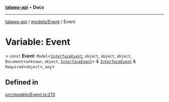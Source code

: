 [**talawa-api**](../../../README.md) • **Docs**

***

[talawa-api](../../../modules.md) / [models/Event](../README.md) / Event

# Variable: Event

\> `const` **Event**: `Model`\<[`InterfaceEvent`](../interfaces/InterfaceEvent.md), `object`, `object`, `object`, `Document`\<`unknown`, `object`, [`InterfaceEvent`](../interfaces/InterfaceEvent.md)\> & [`InterfaceEvent`](../interfaces/InterfaceEvent.md) & `Required`\<`object`\>, `any`\>

## Defined in

[src/models/Event.ts:213](https://github.com/PalisadoesFoundation/talawa-api/blob/a6e7ac91b581c9109559657faf0f934f3eb41fe7/src/models/Event.ts#L213)
